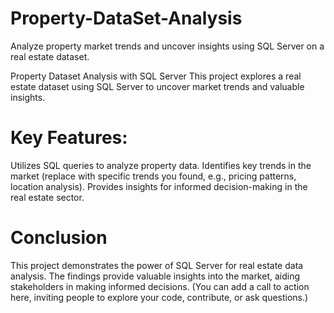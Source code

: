 # Property-DataSet-Analysis
Analyze property market trends and uncover insights using SQL Server on a real estate dataset.

Property Dataset Analysis with SQL Server
This project explores a real estate dataset using SQL Server to uncover market trends and valuable insights.

# Key Features:
Utilizes SQL queries to analyze property data.
Identifies key trends in the market (replace with specific trends you found, e.g., pricing patterns, location analysis).
Provides insights for informed decision-making in the real estate sector.

# Conclusion
This project demonstrates the power of SQL Server for real estate data analysis. The findings provide valuable insights into the market, aiding stakeholders in making informed decisions. (You can add a call to action here, inviting people to explore your code, contribute, or ask questions.)



